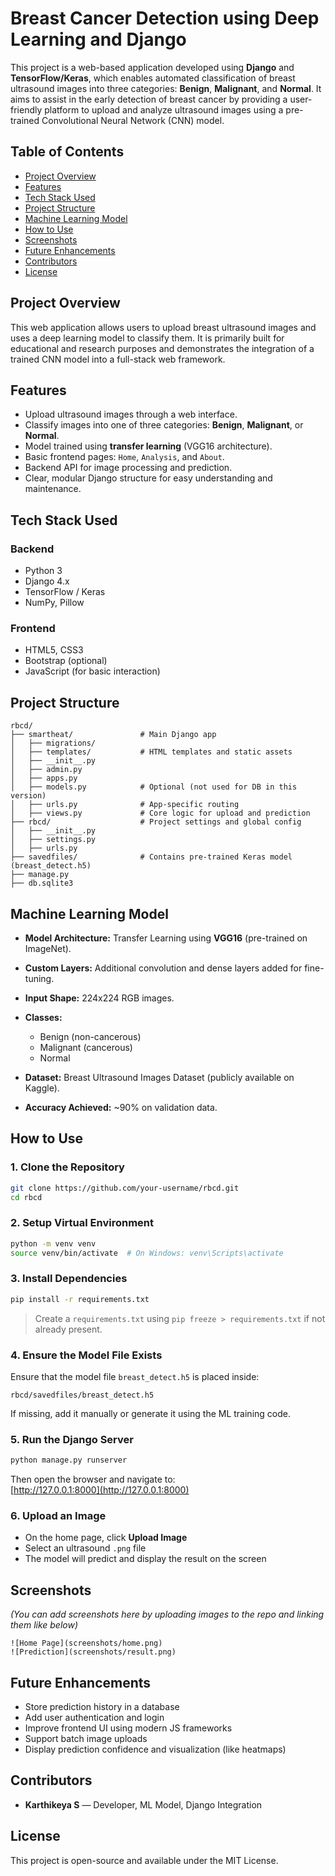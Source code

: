 # Breast Cancer Detection using Deep Learning and Django

This project is a web-based application developed using **Django** and **TensorFlow/Keras**, which enables automated classification of breast ultrasound images into three categories: **Benign**, **Malignant**, and **Normal**. It aims to assist in the early detection of breast cancer by providing a user-friendly platform to upload and analyze ultrasound images using a pre-trained Convolutional Neural Network (CNN) model.

## Table of Contents

- [Project Overview](#project-overview)
- [Features](#features)
- [Tech Stack Used](#tech-stack-used)
- [Project Structure](#project-structure)
- [Machine Learning Model](#machine-learning-model)
- [How to Use](#how-to-use)
- [Screenshots](#screenshots)
- [Future Enhancements](#future-enhancements)
- [Contributors](#contributors)
- [License](#license)

## Project Overview

This web application allows users to upload breast ultrasound images and uses a deep learning model to classify them. It is primarily built for educational and research purposes and demonstrates the integration of a trained CNN model into a full-stack web framework.

## Features

- Upload ultrasound images through a web interface.
- Classify images into one of three categories: **Benign**, **Malignant**, or **Normal**.
- Model trained using **transfer learning** (VGG16 architecture).
- Basic frontend pages: `Home`, `Analysis`, and `About`.
- Backend API for image processing and prediction.
- Clear, modular Django structure for easy understanding and maintenance.

## Tech Stack Used

### Backend
- Python 3
- Django 4.x
- TensorFlow / Keras
- NumPy, Pillow

### Frontend
- HTML5, CSS3
- Bootstrap (optional)
- JavaScript (for basic interaction)

## Project Structure

```
rbcd/
├── smartheat/               # Main Django app
│   ├── migrations/
│   ├── templates/           # HTML templates and static assets
│   ├── __init__.py
│   ├── admin.py
│   ├── apps.py
│   ├── models.py            # Optional (not used for DB in this version)
│   ├── urls.py              # App-specific routing
│   ├── views.py             # Core logic for upload and prediction
├── rbcd/                    # Project settings and global config
│   ├── __init__.py
│   ├── settings.py
│   ├── urls.py
├── savedfiles/              # Contains pre-trained Keras model (breast_detect.h5)
├── manage.py
├── db.sqlite3
```

## Machine Learning Model

- **Model Architecture:** Transfer Learning using **VGG16** (pre-trained on ImageNet).
- **Custom Layers:** Additional convolution and dense layers added for fine-tuning.
- **Input Shape:** 224x224 RGB images.
- **Classes:** 
  - Benign (non-cancerous)
  - Malignant (cancerous)
  - Normal

- **Dataset:** Breast Ultrasound Images Dataset (publicly available on Kaggle).
- **Accuracy Achieved:** ~90% on validation data.

## How to Use

### 1. Clone the Repository

```bash
git clone https://github.com/your-username/rbcd.git
cd rbcd
```

### 2. Setup Virtual Environment

```bash
python -m venv venv
source venv/bin/activate  # On Windows: venv\Scripts\activate
```

### 3. Install Dependencies

```bash
pip install -r requirements.txt
```

> Create a `requirements.txt` using `pip freeze > requirements.txt` if not already present.

### 4. Ensure the Model File Exists

Ensure that the model file `breast_detect.h5` is placed inside:

```
rbcd/savedfiles/breast_detect.h5
```

If missing, add it manually or generate it using the ML training code.

### 5. Run the Django Server

```bash
python manage.py runserver
```

Then open the browser and navigate to:  
[http://127.0.0.1:8000](http://127.0.0.1:8000)

### 6. Upload an Image

- On the home page, click **Upload Image**
- Select an ultrasound `.png` file
- The model will predict and display the result on the screen

## Screenshots

*(You can add screenshots here by uploading images to the repo and linking them like below)*

```
![Home Page](screenshots/home.png)
![Prediction](screenshots/result.png)
```

## Future Enhancements

- Store prediction history in a database
- Add user authentication and login
- Improve frontend UI using modern JS frameworks
- Support batch image uploads
- Display prediction confidence and visualization (like heatmaps)

## Contributors

- **Karthikeya S** — Developer, ML Model, Django Integration

## License

This project is open-source and available under the MIT License.
